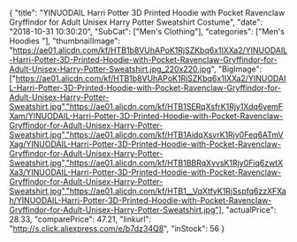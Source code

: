 {
	"title": "YINUODAIL Harri Potter 3D Printed Hoodie with Pocket Ravenclaw Gryffindor for Adult Unisex Harry Potter Sweatshirt Costume",
	"date": "2018-10-31 10:30:20",
	"SubCat": ["Men's Clothing"],
	"categories": ["Men's Hoodies "],
	"thumbnailImage": "https://ae01.alicdn.com/kf/HTB1b8VUhAPoK1RjSZKbq6x1IXXa2/YINUODAIL-Harri-Potter-3D-Printed-Hoodie-with-Pocket-Ravenclaw-Gryffindor-for-Adult-Unisex-Harry-Potter-Sweatshirt.jpg_220x220.jpg",
	"BigImage": ["https://ae01.alicdn.com/kf/HTB1b8VUhAPoK1RjSZKbq6x1IXXa2/YINUODAIL-Harri-Potter-3D-Printed-Hoodie-with-Pocket-Ravenclaw-Gryffindor-for-Adult-Unisex-Harry-Potter-Sweatshirt.jpg","https://ae01.alicdn.com/kf/HTB1SERqXsfrK1Rjy1Xdq6yemFXam/YINUODAIL-Harri-Potter-3D-Printed-Hoodie-with-Pocket-Ravenclaw-Gryffindor-for-Adult-Unisex-Harry-Potter-Sweatshirt.jpg","https://ae01.alicdn.com/kf/HTB1AidqXsvrK1Rjy0Feq6ATmVXag/YINUODAIL-Harri-Potter-3D-Printed-Hoodie-with-Pocket-Ravenclaw-Gryffindor-for-Adult-Unisex-Harry-Potter-Sweatshirt.jpg","https://ae01.alicdn.com/kf/HTB1BBRqXvvsK1Rjy0Fiq6zwtXXa3/YINUODAIL-Harri-Potter-3D-Printed-Hoodie-with-Pocket-Ravenclaw-Gryffindor-for-Adult-Unisex-Harry-Potter-Sweatshirt.jpg","https://ae01.alicdn.com/kf/HTB1__VqXtfvK1RjSspfq6zzXFXah/YINUODAIL-Harri-Potter-3D-Printed-Hoodie-with-Pocket-Ravenclaw-Gryffindor-for-Adult-Unisex-Harry-Potter-Sweatshirt.jpg"],
	"actualPrice": 28.33,
	"comparePrice": 47.21,
	"linkurl": "http://s.click.aliexpress.com/e/b7dz34Q8",
	"inStock": 56
}
